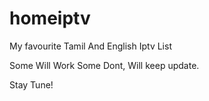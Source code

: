 # homeiptv
My favourite Tamil And English Iptv List

Some Will Work Some Dont, Will keep update.

Stay Tune!
